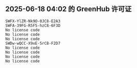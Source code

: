 ## 2025-06-18 04:02 的 GreenHub 许可证
```
SWFX-YlZR-Nk9O-0JC8-E2A3
SWFA-39FG-R5F5-hzC8-6F3D
No license code
No license code
No license code
SWDw-wQCC-X9xE-5rC8-F2D7
No license code
No license code
No license code
No license code
```

